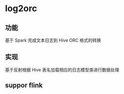 # log2orc

## 功能

基于 Spark 完成文本日志到 Hive ORC 格式的转换

## 实现

基于反射根据 Hive 表名加载相应的日志模型类进行数据处理

## suppor flink
